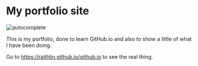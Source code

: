 # My portfolio site

![autocomplete](https://codeium.com/badges/user/raithlin/autocomplete)

This is my portfolio, done to learn GitHub.io and also to show a little of what I have been doing.

Go to https://raithlin.github.io/github.io to see the real thing.
